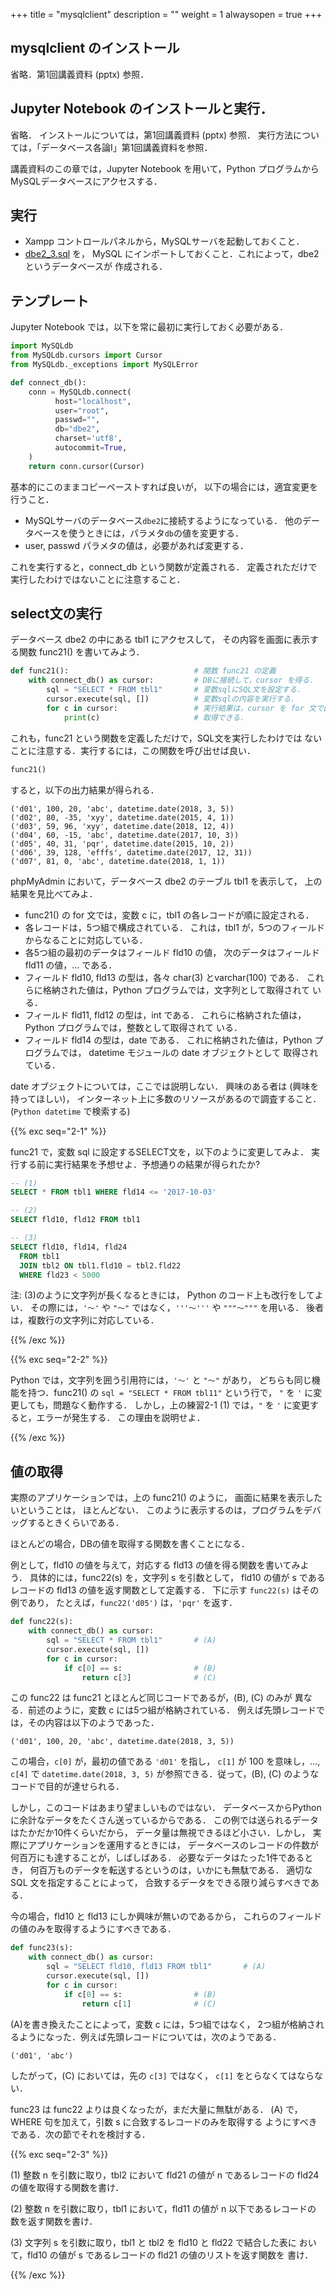 +++
title = "mysqlclient"
description = ""
weight = 1
alwaysopen = true
+++


## mysqlclient のインストール

省略．第1回講義資料 (pptx) 参照．

## Jupyter Notebook のインストールと実行．

省略．
インストールについては，第1回講義資料 (pptx) 参照．
実行方法については，「データベース各論I」第1回講義資料を参照．

講義資料のこの章では，Jupyter Notebook を用いて，Python プログラムから
MySQLデータベースにアクセスする．

## 実行

* Xampp コントロールパネルから，MySQLサーバを起動しておくこと．
* <a href="dbe2_3.sql" download>dbe2_3.sql</a> を，
  MySQL にインポートしておくこと．これによって，dbe2 というデータベースが
  作成される．


## テンプレート

Jupyter Notebook では，以下を常に最初に実行しておく必要がある．

```python
import MySQLdb
from MySQLdb.cursors import Cursor
from MySQLdb._exceptions import MySQLError

def connect_db():
    conn = MySQLdb.connect(
          host="localhost",
          user="root",
          passwd="",
          db="dbe2",
          charset='utf8',
          autocommit=True,
    )
    return conn.cursor(Cursor)
```

基本的にこのままコピーペーストすれば良いが，
以下の場合には，適宜変更を行うこと．

* MySQLサーバのデータベース`dbe2`に接続するようになっている．
  他のデータベースを使うときには，パラメタ`db`の値を変更する．
* user, passwd パラメタの値は，必要があれば変更する．

これを実行すると，connect_db という関数が定義される．
定義されただけで実行したわけではないことに注意すること．


## select文の実行

データベース dbe2 の中にある tbl1 にアクセスして，
その内容を画面に表示する関数 func21() を書いてみよう．

```python
def func21():                            # 関数 func21 の定義
    with connect_db() as cursor:         # DBに接続して，cursor を得る．
        sql = "SELECT * FROM tbl1"       # 変数sqlにSQL文を設定する．
        cursor.execute(sql, [])          # 変数sqlの内容を実行する．
        for c in cursor:                 # 実行結果は，cursor を for 文で回して
            print(c)                     # 取得できる．
```

これも，func21 という関数を定義しただけで，SQL文を実行したわけでは
ないことに注意する．実行するには，この関数を呼び出せば良い．

```python
func21()
```

すると，以下の出力結果が得られる．

```none
('d01', 100, 20, 'abc', datetime.date(2018, 3, 5))
('d02', 80, -35, 'xyy', datetime.date(2015, 4, 1))
('d03', 59, 96, 'xyy', datetime.date(2018, 12, 4))
('d04', 60, -15, 'abc', datetime.date(2017, 10, 3))
('d05', 40, 31, 'pqr', datetime.date(2015, 10, 2))
('d06', 39, 128, 'efffs', datetime.date(2017, 12, 31))
('d07', 81, 0, 'abc', datetime.date(2018, 1, 1))
```

phpMyAdmin において，データベース dbe2 のテーブル tbl1 を表示して，
上の結果を見比べてみよ．

* func21() の for 文では，変数 c に，tbl1 の各レコードが順に設定される．
* 各レコードは，5つ組で構成されている．
  これは，tbl1 が，5つのフィールドからなることに対応している．
* 各5つ組の最初のデータはフィールド fld10 の値，
  次のデータはフィールド fld11 の値，... である．
* フィールド fld10, fld13 の型は，各々 char(3) とvarchar(100) である．
  これらに格納された値は，Python プログラムでは，文字列として取得されて
  いる．
* フィールド fld11, fld12 の型は，int である．
  これらに格納された値は，Python プログラムでは，整数として取得されて
  いる．
* フィールド fld14 の型は，date である．
  これに格納された値は，Python プログラムでは，
  datetime モジュールの date オブジェクトとして
  取得されている．

date オブジェクトについては，ここでは説明しない．
興味のある者は (興味を持ってほしい)，
インターネット上に多数のリソースがあるので調査すること．
(`Python datetime` で検索する)


{{% exc seq="2-1" %}}

func21 で，変数 sql に設定するSELECT文を，以下のように変更してみよ．
実行する前に実行結果を予想せよ．予想通りの結果が得られたか?


```sql
-- (1) 
SELECT * FROM tbl1 WHERE fld14 <= '2017-10-03'

-- (2) 
SELECT fld10, fld12 FROM tbl1

-- (3)
SELECT fld10, fld14, fld24
  FROM tbl1
  JOIN tbl2 ON tbl1.fld10 = tbl2.fld22
  WHERE fld23 < 5000
```

注: (3)のように文字列が長くなるときには，
Python のコード上も改行をしてよい．
その際には，`'～'` や `"～"` ではなく，`'''～'''` や `"""～"""` を用いる．
後者は，複数行の文字列に対応している．

{{% /exc %}}


{{% exc seq="2-2" %}}

Python では，文字列を囲う引用符には，`'～'` と `"～"` があり，
どちらも同じ機能を持つ．func21() の `sql = "SELECT * FROM tbl11"` という行で，
`"` を `'` に変更しても，問題なく動作する．
しかし，上の練習2-1 (1) では，`"` を `'` に変更すると，エラーが発生する．
この理由を説明せよ．

{{% /exc %}}

## 値の取得

実際のアプリケーションでは，上の func21() のように，
画面に結果を表示したいということは，
ほとんどない．
このように表示するのは，プログラムをデバッグするときくらいである．

ほとんどの場合，DBの値を取得する関数を書くことになる．

例として，fld10 の値を与えて，対応する fld13 の値を得る関数を書いてみよう．
具体的には，func22(s) を，文字列 s を引数として，
fld10 の値が s であるレコードの fld13 の値を返す関数として定義する．
下に示す `func22(s)` はその例であり，
たとえば，`func22('d05')` は，`'pqr'` を返す．

```python
def func22(s):
    with connect_db() as cursor:
        sql = "SELECT * FROM tbl1"       # (A)
        cursor.execute(sql, [])
        for c in cursor:
            if c[0] == s:                # (B)
                return c[3]              # (C)
```

この func22 は func21 とほとんど同じコードであるが，(B), (C) のみが
異なる．前述のように，変数 c には5つ組が格納されている．
例えば先頭レコードでは，その内容は以下のようであった．

```
('d01', 100, 20, 'abc', datetime.date(2018, 3, 5))
```

この場合，`c[0]` が，最初の値である `'d01'` を指し，
`c[1]` が 100 を意味し，..., `c[4]` で `datetime.date(2018, 3, 5)`
が参照できる．従って，(B), (C) のようなコードで目的が達せられる．

しかし，このコードはあまり望ましいものではない．
データベースからPythonに余計なデータをたくさん送っているからである．
この例では送られるデータはたかだか10件くらいだから，
データ量は無視できるほど小さい．しかし，
実際にアプリケーションを運用するときには，
データベースのレコードの件数が何百万にも達することが，しばしばある．
必要なデータはたった1件であるとき，
何百万ものデータを転送するというのは，いかにも無駄である．
適切な SQL 文を指定することによって，
合致するデータをできる限り減らすべきである．

今の場合，fld10 と fld13 にしか興味が無いのであるから，
これらのフィールドの値のみを取得するようにすべきである．

```python
def func23(s):
    with connect_db() as cursor:
        sql = "SELECT fld10, fld13 FROM tbl1"       # (A)
        cursor.execute(sql, [])
        for c in cursor:
            if c[0] == s:                # (B)
                return c[1]              # (C)
```

(A)を書き換えたことによって，変数 c には，5つ組ではなく，
2つ組が格納されるようになった．例えば先頭レコードについては，次のようである．

```
('d01', 'abc')
```

したがって，(C) においては，先の `c[3]` ではなく，
`c[1]` をとらなくてはならない．

func23 は func22 よりは良くなったが，まだ大量に無駄がある．
(A) で，WHERE 句を加えて，引数 s に合致するレコードのみを取得する
ようにすべきである．次の節でそれを検討する．


{{% exc seq="2-3" %}}

(1)
整数 n を引数に取り，tbl2 において fld21 の値が n であるレコードの
fld24 の値を取得する関数を書け．

(2)
整数 n を引数に取り，tbl1 において，fld11 の値が n 以下であるレコードの
数を返す関数を書け．

(3)
文字列 s を引数に取り，tbl1 と tbl2 を fld10 と fld22 で結合した表に
おいて，fld10 の値が s であるレコードの fld21 の値のリストを返す関数を
書け．

{{% /exc %}}

